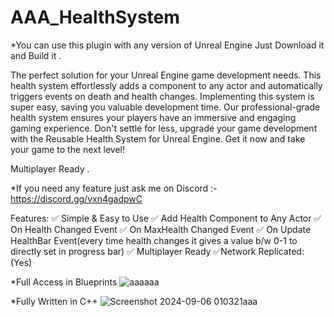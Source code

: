# AAA_HealthSystem
*You can use this plugin with any version of Unreal Engine Just Download it and Build it .

The perfect solution for your Unreal Engine game development needs. This health system effortlessly adds a component to any actor and automatically triggers events on death and health changes. Implementing this system is super easy, saving you valuable development time. Our professional-grade health system ensures your players have an immersive and engaging gaming experience. Don't settle for less, upgrade your game development with the Reusable Health System for Unreal Engine. Get it now and take your game to the next level!

Multiplayer Ready .

*If you need any feature just ask me on Discord :- https://discord.gg/vxn4gadpwC

Features:
✅ Simple & Easy to Use
✅ Add Health Component to Any Actor
✅ On Health Changed Event
✅ On MaxHealth Changed Event
✅ On Update HealthBar Event(every time health changes it gives a value b/w 0-1 to directly set in progress bar)
✅ Multiplayer Ready
✅Network Replicated: (Yes)

*Full Access in Blueprints
![aaaaaa](https://github.com/user-attachments/assets/dad1aa5b-e528-467b-920f-d7fab0e173ad)

*Fully Written in C++
![Screenshot 2024-09-06 010321aaa](https://github.com/user-attachments/assets/cf6b7c63-faa7-452b-a2c8-facca5ac7480)
